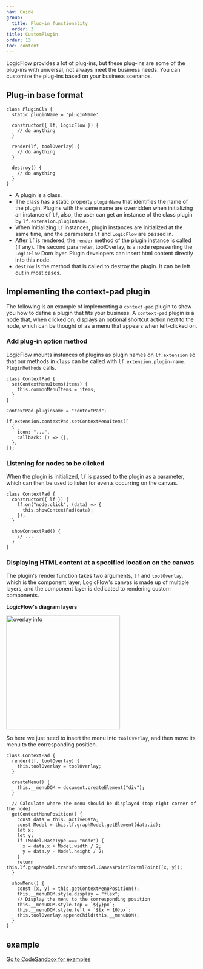 ```yaml
---
nav: Guide
group:
  title: Plug-in functionality
  order: 3
title: CustomPlugin
order: 13
toc: content
---
```


LogicFlow provides a lot of plug-ins, but these plug-ins are some of the plug-ins with universal,
not always meet the business needs. You can customize the plug-ins based on your business scenarios.

## Plug-in base format

```tsx | pure
class PluginCls {
  static pluginName = 'pluginName'

  constructor({ lf, LogicFlow }) {
    // do anything
  }

  render(lf, toolOverlay) {
    // do anything
  }

  destroy() {
    // do anything
  }
}
```

- A plugin is a class.
- The class has a static property `pluginName` that identifies the name of the plugin. Plugins with
  the same name are overridden when initializing an instance of `lf`, also, the user can get an
  instance of the class plugin by `lf.extension.pluginName`.
- When initializing `lf` instances, plugin instances are initialized at the same time, and the
  parameters `lf` and `LogicFlow` are passed in.
- After `lf` is rendered, the `render` method of the plugin instance is called (if any). The second
  parameter, toolOverlay, is a node representing the `LogicFlow` Dom layer. Plugin developers can
  insert html content directly into this node.
- `destroy` is the method that is called to destroy the plugin. It can be left out in most cases.

## Implementing the context-pad plugin

The following is an example of implementing a `context-pad` plugin to show you how to define a
plugin that fits your business. A `context-pad` plugin is a node that, when clicked on, displays an
optional shortcut action next to the node, which can be thought of as a menu that appears when
left-clicked on.

### Add plug-in option method

LogicFlow mounts instances of plugins as plugin names on `lf.extension` so that our methods
in `class` can be called with `lf.extension.plugin-name. PluginMethods` calls.

```tsx | pure
class ContextPad {
  setContextMenuItems(items) {
    this.commonMenuItems = items;
  }
}

ContextPad.pluginName = "contextPad";

lf.extension.contextPad.setContextMenuItems([
  {
    icon: "...",
    callback: () => {},
  },
]);
```

### Listening for nodes to be clicked

When the plugin is initialized, `lf` is passed to the plugin as a parameter, which can then be used
to listen for events occurring on the canvas.

```tsx | pure
class ContextPad {
  constructor({ lf }) {
    lf.on("node:click", (data) => {
      this.showContextPad(data);
    });
  }

  showContextPad() {
    // ...
  }
}
```

### Displaying HTML content at a specified location on the canvas

The plugin's render function takes two arguments, `lf` and `toolOverlay`, which is the component
layer; LogicFlow's canvas is made up of multiple layers, and the component layer is dedicated to
rendering custom components.

**LogicFlow's diagram layers**

<img src="../../../public/overlay.png" alt="overlay info" style="width: 300px">

So here we just need to insert the menu into `toolOverlay`, and then move its menu to the
corresponding position.

```tsx | pure
class ContextPad {
  render(lf, toolOverlay) {
    this.toolOverlay = toolOverlay;
  }

  createMenu() {
    this.__menuDOM = document.createElement("div");
  }

  // Calculate where the menu should be displayed (top right corner of the node)
  getContextMenuPosition() {
    const data = this._activeData;
    const Model = this.lf.graphModel.getElement(data.id);
    let x;
    let y;
    if (Model.BaseType === "node") {
      x = data.x + Model.width / 2;
      y = data.y - Model.height / 2;
    }
    return this.lf.graphModel.transformModel.CanvasPointToHtmlPoint([x, y]);
  }

  showMenu() {
    const [x, y] = this.getContextMenuPosition();
    this.__menuDOM.style.display = "flex";
    // Display the menu to the corresponding position
    this.__menuDOM.style.top = `${y}px`;
    this.__menuDOM.style.left = `${x + 10}px`;
    this.toolOverlay.appendChild(this.__menuDOM);
  }
}
```

## example

<a href="https://codesandbox.io/embed/logicflow-base22-rl301?fontsize=14&hidenavigation=1&theme=dark&view=preview" target="_blank"> Go to CodeSandbox for examples</a>
